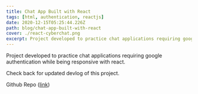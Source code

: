```yaml
---
title: Chat App Built with React
tags: [html, authentication, reactjs]
date: 2020-12-15T05:25:44.226Z
path: blog/chat-app-built-with-react
cover: ./react-cyberchat.png
excerpt: Project developed to practice chat applications requiring google authentication while being responsive with react.
---
```


Project developed to practice chat applications requiring google authentication while being responsive with react.

Check back for updated devlog of this project.

Github Repo ([link](https://github.com/kyleknick/react-cyberchat))
